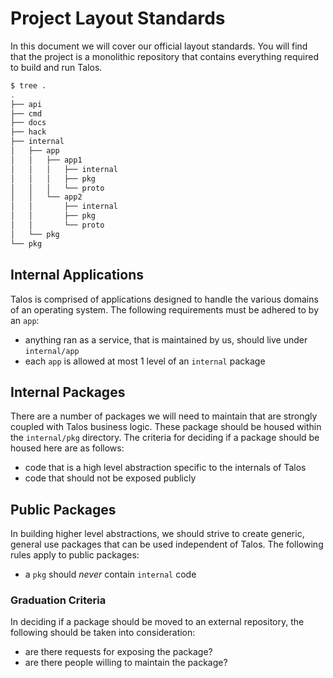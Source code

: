 # Project Layout Standards

In this document we will cover our official layout standards.
You will find that the project is a monolithic repository that contains everything required to build and run Talos.

```bash
$ tree .
.
├── api
├── cmd
├── docs
├── hack
├── internal
│   ├── app
│   │   ├── app1
│   │   │   ├── internal
│   │   │   ├── pkg
│   │   │   └── proto
│   │   └── app2
│   │       ├── internal
│   │       ├── pkg
│   │       └── proto
│   └── pkg
└── pkg
```

## Internal Applications

Talos is comprised of applications designed to handle the various domains of an operating system.
The following requirements must be adhered to by an `app`:

- anything ran as a service, that is maintained by us, should live under `internal/app`
- each `app` is allowed at most 1 level of an `internal` package

## Internal Packages

There are a number of packages we will need to maintain that are strongly coupled with Talos business logic.
These package should be housed within the `internal/pkg` directory.
The criteria for deciding if a package should be housed here are as follows:

- code that is a high level abstraction specific to the internals of Talos
- code that should not be exposed publicly

## Public Packages

In building higher level abstractions, we should strive to create generic, general use packages that can be used independent of Talos.
The following rules apply to public packages:

- a `pkg` should _never_ contain `internal` code

### Graduation Criteria

In deciding if a package should be moved to an external repository, the following should be taken into consideration:

- are there requests for exposing the package?
- are there people willing to maintain the package?
